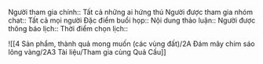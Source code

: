 Người tham gia chính:: Tất cả những ai hứng thú
Người được tham gia nhóm chat:: Tất cả mọi người
Đặc điểm buổi họp:: 
Nội dung thảo luận:: 
Người được thông báo lịch::
Thời điểm chọn lịch::

![[4 Sản phẩm, thành quả mong muốn (các vùng đất)/2A Đám mây chim sáo lông vàng/2A3 Tài liệu/Tham gia cùng Quả Cầu]] 